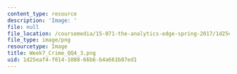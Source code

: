 ```yaml
---
content_type: resource
description: 'Image: '
file: null
file_location: /coursemedia/15-071-the-analytics-edge-spring-2017/1d25eaf4f014108866b6b4a661b87ed1_Week7_Crime_QQ4_3.png
file_type: image/png
resourcetype: Image
title: Week7_Crime_QQ4_3.png
uid: 1d25eaf4-f014-1088-66b6-b4a661b87ed1
---
```

